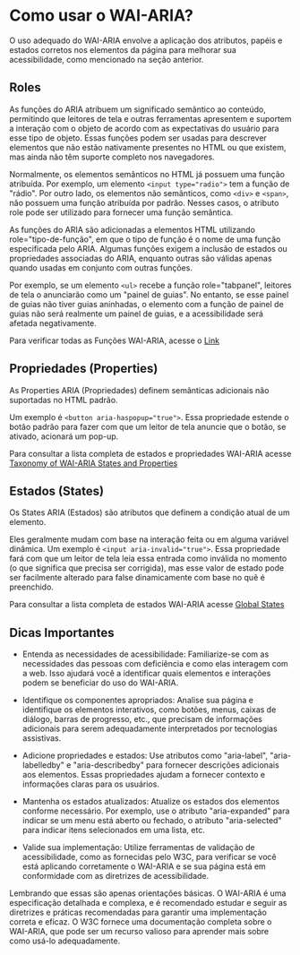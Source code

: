 # Como usar o WAI-ARIA?

O uso adequado do WAI-ARIA envolve a aplicação dos atributos, papéis e estados corretos nos elementos da página para melhorar sua acessibilidade, como mencionado na seção anterior.

## Roles

As funções do ARIA atribuem um significado semântico ao conteúdo, permitindo que leitores de tela e outras ferramentas apresentem e suportem a interação com o objeto de acordo com as expectativas do usuário para esse tipo de objeto. Essas funções podem ser usadas para descrever elementos que não estão nativamente presentes no HTML ou que existem, mas ainda não têm suporte completo nos navegadores.

Normalmente, os elementos semânticos no HTML já possuem uma função atribuída. Por exemplo, um elemento ```<input type="radio">``` tem a função de "rádio". Por outro lado, os elementos não semânticos, como ```<div>``` e ```<span>```, não possuem uma função atribuída por padrão. Nesses casos, o atributo role pode ser utilizado para fornecer uma função semântica.

As funções do ARIA são adicionadas a elementos HTML utilizando role="tipo-de-função", em que o tipo de função é o nome de uma função especificada pelo ARIA. Algumas funções exigem a inclusão de estados ou propriedades associadas do ARIA, enquanto outras são válidas apenas quando usadas em conjunto com outras funções.

Por exemplo, se um elemento ```<ul>``` recebe a função role="tabpanel", leitores de tela o anunciarão como um "painel de guias". No entanto, se esse painel de guias não tiver guias aninhadas, o elemento com a função de painel de guias não será realmente um painel de guias, e a acessibilidade será afetada negativamente.

Para verificar todas as Funções WAI-ARIA, acesse o [Link](https://developer.mozilla.org/en-US/docs/Web/Accessibility/ARIA/Roles)

## Propriedades (Properties)

As Properties ARIA (Propriedades) definem semânticas adicionais não suportadas no HTML padrão.

Um exemplo é ```<button aria-haspopup="true">```. Essa propriedade estende o botão padrão para fazer com que um leitor de tela anuncie que o botão, se ativado, acionará um pop-up.

Para consultar a lista completa de estados e propriedades WAI-ARIA acesse [Taxonomy of WAI-ARIA States and Properties](https://www.w3.org/TR/wai-aria-1.2/#state_prop_taxonomy)

## Estados (States)

Os States ARIA (Estados) são atributos que definem a condição atual de um elemento.

Eles geralmente mudam com base na interação feita ou em alguma variável dinâmica. Um exemplo é ```<input aria-invalid="true">```. Essa propriedade fará com que um leitor de tela leia essa entrada como inválida no momento (o que significa que precisa ser corrigida), mas esse valor de estado pode ser facilmente alterado para false dinamicamente com base no quê é preenchido. 

Para consultar a lista completa de estados WAI-ARIA acesse [ Global States](https://www.w3.org/TR/wai-aria-1.2/#global_states)

## Dicas Importantes

* Entenda as necessidades de acessibilidade: Familiarize-se com as necessidades das pessoas com deficiência e como elas interagem com a web. Isso ajudará você a identificar quais elementos e interações podem se beneficiar do uso do WAI-ARIA.
  
* Identifique os componentes apropriados: Analise sua página e identifique os elementos interativos, como botões, menus, caixas de diálogo, barras de progresso, etc., que precisam de informações adicionais para serem adequadamente interpretados por tecnologias assistivas.
  
* Adicione propriedades e estados: Use atributos como "aria-label", "aria-labelledby" e "aria-describedby" para fornecer descrições adicionais aos elementos. Essas propriedades ajudam a fornecer contexto e informações claras para os usuários.
  
* Mantenha os estados atualizados: Atualize os estados dos elementos conforme necessário. Por exemplo, use o atributo "aria-expanded" para indicar se um menu está aberto ou fechado, o atributo "aria-selected" para indicar itens selecionados em uma lista, etc.
  
* Valide sua implementação: Utilize ferramentas de validação de acessibilidade, como as fornecidas pelo W3C, para verificar se você está aplicando corretamente o WAI-ARIA e se sua página está em conformidade com as diretrizes de acessibilidade.
  
  
Lembrando que essas são apenas orientações básicas. O WAI-ARIA é uma especificação detalhada e complexa, e é recomendado estudar e seguir as diretrizes e práticas recomendadas para garantir uma implementação correta e eficaz. O W3C fornece uma documentação completa sobre o WAI-ARIA, que pode ser um recurso valioso para aprender mais sobre como usá-lo adequadamente.